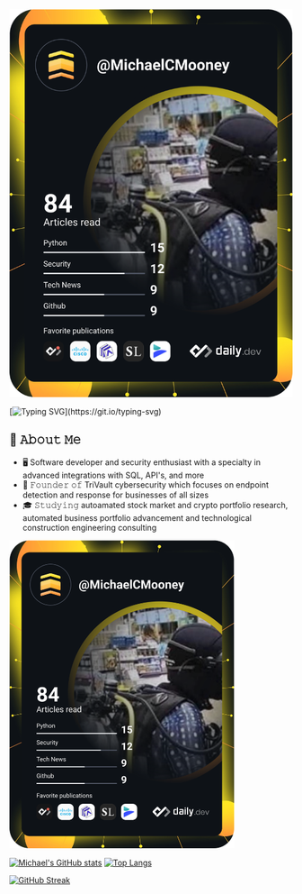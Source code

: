 <!--
[![Typing SVG](https://readme-typing-svg.herokuapp.com/?lines=Hi+There!+👋;Welcome+to+my+profile!&center=true)](https://git.io/typing-svg)
-->
<img src="https://github.com/MichaelCMooney/MichaelCMooney/blob/main/devcard.svg" alt="Michael Mooney's About Me"></img>

[![Typing SVG](https://readme-typing-svg.herokuapp.com/?lines=Hi+There!+👋;Welcome+to+my+profile!)](https://git.io/typing-svg)

<!--

- 🔭 I’m currently working on ...
- 🌱 I’m currently learning ...
- 👯 I’m looking to collaborate on ...
- 🤔 I’m looking for help with ...
- 💬 Ask me about ...
- 📫 How to reach me: ...
- ⚡ Fun fact: ...
-->



## :book: 𝙰𝚋𝚘𝚞𝚝 𝙼𝚎
- 🖥 Software developer and security enthusiast with a specialty in advanced integrations with SQL, API's, and more
- 💼 𝙵𝚘𝚞𝚗𝚍𝚎𝚛 𝚘𝚏 TriVault cybersecurity which focuses on endpoint detection and response for businesses of all sizes
- 🎓 𝚂𝚝𝚞𝚍𝚢𝚒𝚗𝚐 autoamated stock market and crypto portfolio research, automated business portfolio advancement and technological construction engineering consulting




<a href="https://app.daily.dev/MichaelCMooney"><img src="https://github.com/MichaelCMooney/MichaelCMooney/blob/main/devcard.svg" width="400" alt="Michael Mooney's Dev Card"/></a>

[![Michael's GitHub stats](https://github-readme-stats.vercel.app/api?username=MichaelCMooney&theme=dark)](https://github.com/anuraghazra/github-readme-stats) [![Top Langs](https://github-readme-stats.vercel.app/api/top-langs/?username=MichaelCMooney&theme=dark)](https://github.com/anuraghazra/github-readme-stats)

[![GitHub Streak](https://github-readme-streak-stats.herokuapp.com/?user=MichaelCMooney&center=true&theme=dark)](https://git.io/streak-stats)
